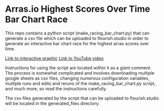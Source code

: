 # Arras.io Highest Scores Over Time Bar Chart Race

This repo contains a python script (make_racing_bar_chart.py) that can generate a csv file which can be uploaded to flourish.studio in order to generate an interactive bar chart race for the highest arras scores over time. 

[Link to interactive graphic](https://public.flourish.studio/visualisation/8189030/)
[Link to YouTube video](https://www.youtube.com/watch?v=tASo4myW0qY)



Instructions for using the script are located within it as a giant comment. The process is somewhat complicated and involves downloading multiple google sheets as csv files, changing numerous configuration variables, multiple runs and edits and reruns of the make_racing_bar_chart.py script, and much more, so read the instructions carefully. 

The csv files generated by the script that can be uploaded to flourish.studio will be located in the generated_files directory.
